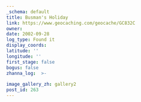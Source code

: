 ```yaml
---
_schema: default
title: Busman's Holiday
link: https://www.geocaching.com/geocache/GC832C
owner: 
date: 2002-09-28
log_type: Found it
display_coords: 
latitude: ''
longitude: ''
first_stage: false
bogus: false
zhanna_log:  >-
  
image_gallery_zh: gallery2
post_id: 263
---
```


